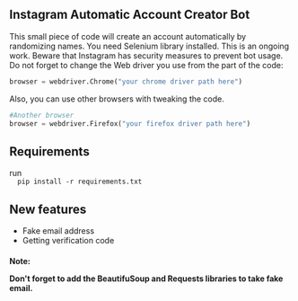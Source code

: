 ## Instagram Automatic Account Creator Bot

<p>This small piece of code will create an account automatically by randomizing names. You need Selenium library installed. This is an ongoing work. Beware that Instagram has security measures to prevent bot usage. Do not forget to change the Web driver you use from the part of the code:</p>

```Python
browser = webdriver.Chrome("your chrome driver path here")
```
Also, you can use other browsers with tweaking the code.
```Python
#Another browser
browser = webdriver.Firefox("your firefox driver path here")
```
<h2>Requirements</h2>
<p> run
<code>
  pip install -r requirements.txt
</code> 
</p>

<h2>New features</h2>

<ul>
  <li>Fake email address</li>
  <li>Getting verification code</li>
</ul> 

#### Note: <p>Don't forget to add the <b>BeautifuSoup</b> and <b>Requests</b> libraries to take fake email.</p>
